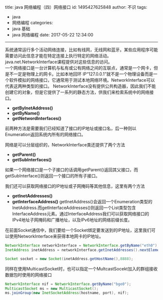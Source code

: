 title: java 网络编程（四）网络接口
id: 1495427625848
author: 不识
tags:
  - java
  - 网络编程
categories:
  - java 基础
  - java 网络编程
date: 2017-05-22 12:34:00
---

系统通常运行多个活动网络连接，比如有线网，无线网和蓝牙。某些应用程序可能需要访问此信息才能在特定连接上执行特定的网络活动。 java.net.NetworkInterface课程提供对这些信息的访问。   
一个网络接口是一台计算机与私有或公有网络之间的互联点，通常是一个网卡，但是不一定是物理上的网卡。比如本地回环 IP“127.0.0.1”就不是一个物理设备而是一个软件模拟的网络接口，它通常用于测试本地网络环境。NetworkInterface可以代表这两种类型的接口。
NetworkInterface没有提供公共构造器，因此我们不能创建它的对象，但是它提供了一系列的静态方法，供我们来检索系统中的网络接口。
- **getByInetAddress()**
- **getByName()**
- **getNetwordInterfaces()**

前两种方法是需要我们已经知道了接口的IP地址或接口名，后一种则以Enumeration返回系统内所有的网络接口。

网络是可以分层组织的，NetworkInterface类还提供了两个方法
- **getParent()**
- **getSubInterfaces()**

如果一个网络接口是一个子接口的话调用getParent()返回其父接口，而getSubInterface()则返回一个接口的所有子接口。

我们还可以获取网络接口的IP地址或子网掩码等其他信息，这里有两个方法
- **getInetAddresses()**
- **getInterfaceAddress()**
getInetAddress()会返回一个Enumeration类型的InetAddress.而getInterfaceAddresses()则返回一个List类型包含InterfaceAddress元素。通过InterfaceAddress我们可以获取网络接口的IPv4地址子网掩码和广播地址，以及IPv6地址的网络前缀长度。


在前面Socket通信中，我们要给一个Socket绑定要发送到的IP地址，这里我们可以使用NetworkInterface来获得本地网卡的IP地址。

```java
NetworkInterface networkInterface = NetworkInterface.getByName("eth0");
InetAddress inetAddress = networkInterface.getInetAddresses().nextElement();

Socket socket = new Socket(inetAddress.getHostName(),8888);
```

同样在使用MulticastSocket时，也可以指定一个MultcastSocekt加入的群组接收数据包时使用的网络接口
```java
NetworkInterface nif = NetworkInterface.getByName("bge0");
MulticastSocket ms = new MulticastSocket();
ms.joinGroup(new InetSocketAddress(hostname, port), nif);
```